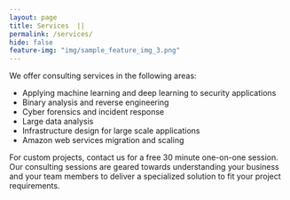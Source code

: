```yaml
---
layout: page
title: Services  || 
permalink: /services/
hide: false
feature-img: "img/sample_feature_img_3.png"
---
```


We offer consulting services in the following areas:
-  Applying machine learning and deep learning to security applications
-  Binary analysis and reverse engineering
-  Cyber forensics and incident response
-  Large data analysis
-  Infrastructure design for large scale applications
-  Amazon web services migration and scaling

For custom projects, contact us for a free 30 minute one-on-one session. Our consulting sessions are geared towards understanding your business and your team members to deliver a specialized solution to fit your project requirements. 
